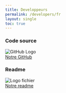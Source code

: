 ```yaml
---
title: Developpeurs
permalink: /developers/fr
layout: single
toc: true
---
```


### Code source
<img src="../assets/images/logo-github.png" alt="GitHub Logo"><br>
<a href="https://github.com/InteraactionGroup/interaactionGaze">Notre GitHub</a>

### Readme
<img src="../assets/images/file-text.png" alt="Logo fichier"><br>
<a href="https://github.com/InteraactionGroup/interaactionGaze/blob/master/README-FR.md">Notre readme</a>